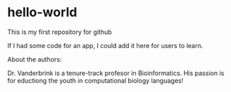 # hello-world
This is my first repository for github

If I had some code for an app, I could add it here for users to learn.

About the authors: 

Dr. Vanderbrink is a tenure-track profesor in Bioinformatics. His passion is for eductiong the youth in computational biology languages!
